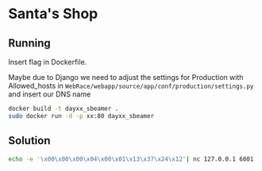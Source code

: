# Santa's Shop



## Running

Insert flag in Dockerfile.

Maybe due to Django we need to adjust the settings for Production with Allowed_hosts in ``WebRace/webapp/source/app/conf/production/settings.py`` and insert our DNS name



```bash
docker build -t dayxx_sbeamer .
sudo docker run -d -p xx:80 dayxx_sbeamer
```

## Solution

```bash
echo -e '\x00\x00\x00\x04\x00\x01\x13\x37\x24\x12'| nc 127.0.0.1 6801
```
